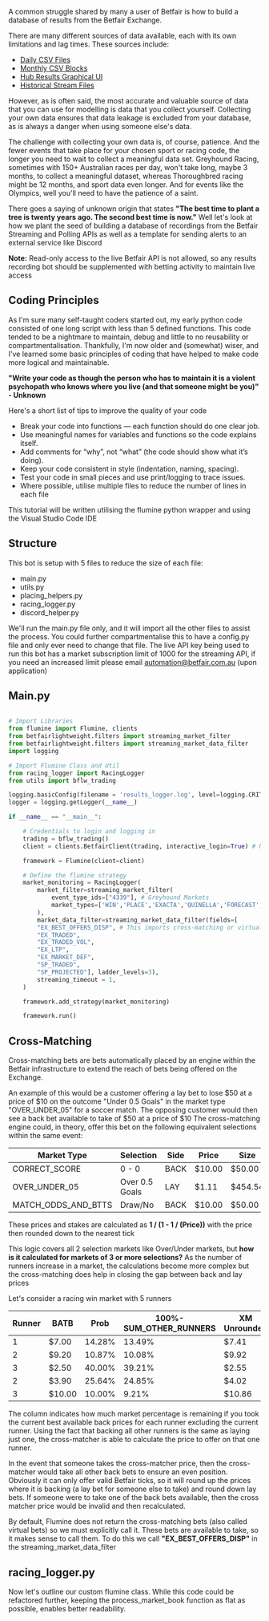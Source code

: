 A common struggle shared by many a user of Betfair is how to build a database of results from the Betfair Exchange.

There are many different sources of data available, each with its own limitations and lag times.
These sources include:

 - [Daily CSV Files](https://promo.betfair.com/betfairsp/prices) 
 - [Monthly CSV Blocks](https://betfair-datascientists.github.io/data/dataListing/)
 - [Hub Results Graphical UI](https://www.betfair.com.au/hub/racing/horse-racing/racing-results/)
 - [Historical Stream Files](https://historicdata.betfair.com/#/mydata)

However, as is often said, the most accurate and valuable source of data that you can use for modelling is data that you collect yourself.
Collecting your own data ensures that data leakage is excluded from your database, as is always a danger when using someone else's data.

The challenge with collecting your own data is, of course, patience. And the fewer events that take place for your chosen sport or racing code, the longer you need to wait to collect a meaningful data set.
Greyhound Racing, sometimes with 150+ Australian races per day, won't take long, maybe 3 months, to collect a meaningful dataset, whereas Thoroughbred racing might be 12 months, and sport data even longer.
And for events like the Olympics, well you'll need to have the patience of a saint.

There goes a saying of unknown origin that states **"The best time to plant a tree is twenty years ago. The second best time is now."**
Well let's look at how we plant the seed of building a database of recordings from the Betfair Streaming and Polling APIs as well as a template for sending alerts to an external service like Discord

**Note:** Read-only access to the live Betfair API is not allowed, so any results recording bot should be supplemented with betting activity to maintain live access

## Coding Principles

As I'm sure many self-taught coders started out, my early python code consisted of one long script with less than 5 defined functions. This code tended to be a nightmare to maintain, debug and little to no reusability or compartmentalisation. Thankfully, I'm now older and (somewhat) wiser, and I've learned some basic principles of coding that have helped to make code more logical and maintainable.

**"Write your code as though the person who has to maintain it is a violent psychopath who knows where you live (and that someone might be you)" - Unknown**

Here's a short list of tips to improve the quality of your code

 - Break your code into functions — each function should do one clear job.
 - Use meaningful names for variables and functions so the code explains itself.
 - Add comments for “why”, not “what” (the code should show what it’s doing).
 - Keep your code consistent in style (indentation, naming, spacing).
 - Test your code in small pieces and use print/logging to trace issues.
 - Where possible, utilise multiple files to reduce the number of lines in each file

This tutorial will be written utilising the flumine python wrapper and using the Visual Studio Code IDE

## Structure

This bot is setup with 5 files to reduce the size of each file:

 - main.py
 - utils.py
 - placing_helpers.py
 - racing_logger.py
 - discord_helper.py

We'll run the main.py file only, and it will import all the other files to assist the process. You could further compartmentalise this to have a config.py file and only ever need to change that file.
The live API key being used to run this bot has a market subscription limit of 1000 for the streaming API, if you need an increased limit please email automation@betfair.com.au (upon application)

## Main.py

```py title="main.py"

# Import Libraries
from flumine import Flumine, clients
from betfairlightweight.filters import streaming_market_filter
from betfairlightweight.filters import streaming_market_data_filter
import logging

# Import Flumine Class and Util
from racing_logger import RacingLogger
from utils import bflw_trading

logging.basicConfig(filename = 'results_logger.log', level=logging.CRITICAL, format='%(asctime)s:%(levelname)s:%(message)s')
logger = logging.getLogger(__name__)

if __name__ == "__main__":

    # Credentials to login and logging in 
    trading = bflw_trading()
    client = clients.BetfairClient(trading, interactive_login=True) # Not using certificates

    framework = Flumine(client=client)

    # Define the flumine strategy
    market_monitoring = RacingLogger(
        market_filter=streaming_market_filter(
            event_type_ids=["4339"], # Greyhound Markets
            market_types=['WIN','PLACE','EXACTA','QUINELLA','FORECAST','REV_FORECAST'],
        ),
        market_data_filter=streaming_market_data_filter(fields=[
        "EX_BEST_OFFERS_DISP", # This imports cross-matching or virtual bets
        "EX_TRADED",
        "EX_TRADED_VOL",
        "EX_LTP",
        "EX_MARKET_DEF",
        "SP_TRADED",
        "SP_PROJECTED"], ladder_levels=3),
        streaming_timeout = 1,
    )

    framework.add_strategy(market_monitoring)

    framework.run()

```

## Cross-Matching

Cross-matching bets are bets automatically placed by an engine within the Betfair infrastructure to extend the reach of bets being offered on the Exchange.

An example of this would be a customer offering a lay bet to lose $50 at a price of $10 on the outcome "Under 0.5 Goals" in the market type "OVER_UNDER_05" for a soccer match.
The opposing customer would then see a back bet available to take of $50 at a price of $10
The cross-matching engine could, in theory, offer this bet on the following equivalent selections within the same event:

| Market Type         | Selection            | Side | Price | Size  |
|---------------------|----------------------|------|-------|-------|
|CORRECT_SCORE        |0 - 0                 |BACK  |$10.00 |$50.00 |
|OVER_UNDER_05        |Over 0.5 Goals        |LAY   |$1.11  |$454.54|
|MATCH_ODDS_AND_BTTS  |Draw/No               |BACK  |$10.00 |$50.00 |

These prices and stakes are calculated as **1 / (1 - 1 / (Price))** with the price then rounded down to the nearest tick

This logic covers all 2 selection markets like Over/Under markets, but **how is it calculated for markets of 3 or more selections?**
As the number of runners increase in a market, the calculations become more complex but the cross-matching does help in closing the gap between back and lay prices

Let's consider a racing win market with 5 runners

| Runner | BATB | Prob  |100%-SUM_OTHER_RUNNERS|XM Unrounded|XM Rounded|
|--------|------|-------|----------------------|------------|----------|
|1       |$7.00 |14.28% |13.49%                |$7.41       |$7.50     |
|2       |$9.20 |10.87% |10.08%                |$9.92       |$10.00    |
|3       |$2.50 |40.00% |39.21%                |$2.55       |$2.56     |
|2       |$3.90 |25.64% |24.85%                |$4.02       |$4.10     |
|3       |$10.00|10.00% |9.21%                 |$10.86      |$11.00    |

The column indicates how much market percentage is remaining if you took the current best available back prices for each runner excluding the current runner.
Using the fact that backing all other runners is the same as laying just one, the cross-matcher is able to calculate the price to offer on that one runner.

In the event that someone takes the cross-matcher price, then the cross-matcher would take all other back bets to ensure an even position. Obviously it can only offer
valid Betfair ticks, so it will round up the prices where it is backing (a lay bet for someone else to take) and round down lay bets. If someone were to take one of the back
bets available, then the cross matcher price would be invalid and then recalculated.

By default, Flumine does not return the cross-matching bets (also called virtual bets) so we must explicitly call it. These bets are available to take, so it makes sense to call them.
To do this we call **"EX_BEST_OFFERS_DISP"** in the streaming_market_data_filter

## racing_logger.py

Now let's outline our custom flumine class. While this code could be refactored further, keeping the process_market_book function as flat as possible, enables better readability.